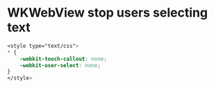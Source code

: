 # WKWebView stop users selecting text

```css
<style type="text/css">
* {
    -webkit-touch-callout: none;
    -webkit-user-select: none;
}
</style>
```

